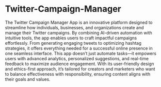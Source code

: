 # Twitter-Campaign-Manager

The Twitter Campaign Manager App is an innovative platform designed to streamline how individuals, businesses, and organizations create and manage their Twitter campaigns. By combining AI-driven automation with intuitive tools, the app enables users to craft impactful campaigns effortlessly. From generating engaging tweets to optimizing hashtag strategies, it offers everything needed for a successful online presence in one seamless interface.
This app doesn’t just automate tasks—it empowers users with advanced analytics, personalized suggestions, and real-time feedback to maximize audience engagement. With its user-friendly design and ethics-first approach, it’s tailored for creators and marketers who want to balance effectiveness with responsibility, ensuring content aligns with their goals and values.
